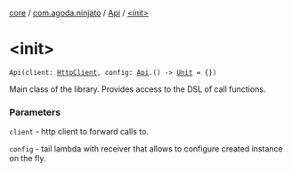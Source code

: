 [core](../../index.md) / [com.agoda.ninjato](../index.md) / [Api](index.md) / [&lt;init&gt;](./-init-.md)

# &lt;init&gt;

`Api(client: `[`HttpClient`](../../com.agoda.ninjato.http/-http-client/index.md)`, config: `[`Api`](index.md)`.() -> `[`Unit`](https://kotlinlang.org/api/latest/jvm/stdlib/kotlin/-unit/index.html)` = {})`

Main class of the library.
Provides access to the DSL of call functions.

### Parameters

`client` - http client to forward calls to.

`config` - tail lambda with receiver that allows to configure created instance on the fly.